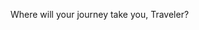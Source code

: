 Where will your journey take you, Traveler?

<!-- - 2018-05-07 上海
- 2018-05-09 南京
- 2018-05-11 杭州
- 2018-05-20 顺德
- 2019-01-15 潮州
- 2019-03-12 香港
- 2019-10-19 长沙
- 2020-01-20 珠海
- 2020-01-20 澳门
- 2020-12-22 北京
- 2023-01-29 厦门
- 2023-04-09 三亚
- 2023-07-23 昆明
- 2023-08-20 成都
- 2023-08-24 重庆
- 2023-11-16 茂名
- 2024-07-18 济南
- 2024-07-20 青岛
- 2024-07-23 烟台
- 2024-07-25 威海
- 2024-10-12 武汉
- 2024-10-15 宜昌 -->